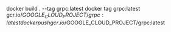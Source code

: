 
docker build . --tag grpc:latest
docker tag grpc:latest gcr.io/$GOOGLE_CLOUD_PROJECT/grpc:latest
docker push gcr.io/$GOOGLE_CLOUD_PROJECT/grpc:latest
